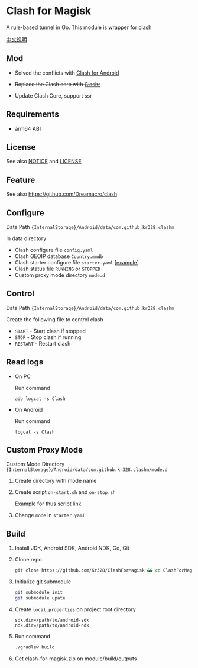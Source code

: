 # Clash for Magisk

A rule-based tunnel in Go. This module is wrapper for [clash](https://github.com/Dreamacro/clash) 

[中文说明](README_zh.md)

## Mod
- Solved the conflicts with [Clash for Android](https://github.com/Kr328/ClashForAndroid)

- ~~Replace the Clash core with [Clashr](https://github.com/BROBIRD/clash/releases)~~

- Update Clash Core, support ssr

## Requirements

* arm64 ABI

## License

See also [NOTICE](NOTICE) and [LICENSE](LICENSE)  

## Feature

See also https://github.com/Dreamacro/clash



## Configure

Data Path  `{InternalStorage}/Android/data/com.github.kr328.clashm`

In data directory

* Clash configure file `config.yaml`
* Clash GEOIP database `Country.mmdb`
* Clash starter configure file `starter.yaml` \[[example](https://github.com/Kr328/ClashForMagisk/blob/master/module/src/main/raw/magisk/core/starter.yaml)\]
* Clash status file `RUNNING` or `STOPPED`
* Custom proxy mode directory `mode.d`


## Control

Data Path  `{InternalStorage}/Android/data/com.github.kr328.clashm`

Create the following file to control clash

* `START` - Start clash if stopped
* `STOP` - Stop clash if running
* `RESTART` - Restart clash 



## Read logs

* On PC

  Run command

  `adb logcat -s Clash`

* On Android

  Run command

  `logcat -s Clash`



## Custom Proxy Mode

Custom Mode Directory `{InternalStorage}/Android/data/com.github.kr328.clashm/mode.d` 

1. Create directory with mode name

2. Create script `on-start.sh` and `on-stop.sh`

   Example for thus script [link](module/src/main/raw/magisk/core/mode.d/)

3. Change `mode` in `starter.yaml` 



## Build

1. Install JDK, Android SDK, Android NDK, Go, Git   

2. Clone repo
   
   ```bash
   git clone https://github.com/Kr328/ClashForMagisk && cd ClashForMagisk
   ```

3. Initialize git submodule

   ```bash
   git submodule init
   git submodule upate
   ```

4. Create `local.properties` on project root directory  
   ```properties
   sdk.dir=/path/to/android-sdk
   ndk.dir=/path/to/android-ndk
   ```

5. Run command   
   ```bash
   ./gradlew build
   ```

6. Get clash-for-magisk.zip on module/build/outputs  
